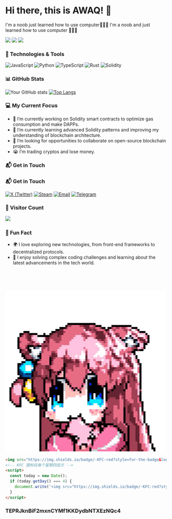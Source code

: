 # Hi there, this is AWAQ! 👋

I'm a noob just learned how to use computer🥹🥹🥹
I'm a noob and just learned how to use computer 🥹🥹🥹

![](https://img.shields.io/badge/讨厌-二次元-yellow) 
![](https://img.shields.io/badge/性格-内向-red) 
![](https://img.shields.io/badge/爱好-原神-green)

### 🔧 Technologies & Tools

![JavaScript](https://img.shields.io/badge/Code-JavaScript-informational?style=flat&logo=javascript&color=F7DF1E)
![Python](https://img.shields.io/badge/Code-Python-informational?style=flat&logo=python&color=3776AB)
![TypeScript](https://img.shields.io/badge/Code-TypeScript-informational?style=flat&logo=typescript&color=3178C6)
![Rust](https://img.shields.io/badge/Code-Rust-informational?style=flat&logo=rust&color=000000)
![Solidity](https://img.shields.io/badge/Code-Solidity-informational?style=flat&logo=solidity&color=363636)

### 📊 GitHub Stats

![Your GitHub stats](https://github-readme-stats.vercel.app/api?username=awaqawaqawaq&show_icons=true&theme=tokyonight)
[![Top Langs](https://github-readme-stats.vercel.app/api/top-langs/?username=awaqawaqawaq&layout=compact&theme=tokyonight)](https://github.com/awaqawaqawaq/github-readme-stats)

### 💻 My Current Focus

- 🔭 I’m currently working on Solidity smart contracts to optimize gas consumption and make DAPPs.
- 🌱 I’m currently learning advanced Solidity patterns and improving my understanding of blockchain architecture.
- 🤔 I’m looking for opportunities to collaborate on open-source blockchain projects.
- 😭 I’m trading cryptos and lose money.
### 📬 Get in Touch

### 📬 Get in Touch

[![X (Twitter)](https://img.shields.io/badge/X-Contact-1DA1F2?style=flat&logo=x&logoColor=white)](https://x.com/your_username)
[![Steam](https://img.shields.io/badge/Steam-🎮-000000?style=flat&logo=steam&logoColor=white)](https://steamcommunity.com/profiles/76561199048909611/)
[![Email](https://img.shields.io/badge/Email-me-red?style=flat-square&logo=gmail)](mailto:wwhy775@gmail.com)
[![Telegram](https://img.shields.io/badge/Telegram-Contact-informational?style=flat&logo=telegram&color=2CA5E0)](https://t.me/AWAQAWAQAWAQ)

### 👀 Visitor Count

![](https://visitor-badge.glitch.me/badge?page_id=awaqawaqawaq)

### 🌟 Fun Fact

- 🌍 I love exploring new technologies, from front-end frameworks to decentralized protocols.
- 🧠 I enjoy solving complex coding challenges and learning about the latest advancements in the tech world.
<br>
<br>
<br>

![头像](/RS.gif)



```html
<img src="https://img.shields.io/badge/-KFC-red?style=for-the-badge&logo=kfc" width="200">
<!-- KFC 图标在每个星期四显示 -->
<script>
  const today = new Date();
  if (today.getDay() === 4) {  
    document.write('<img src="https://img.shields.io/badge/-KFC-red?style=for-the-badge&logo=kfc" alt="KFC Thursday">');
  }
</script>
```
### TEPRJknBiF2mxnCYMf1KKDydbNTXEzNQc4